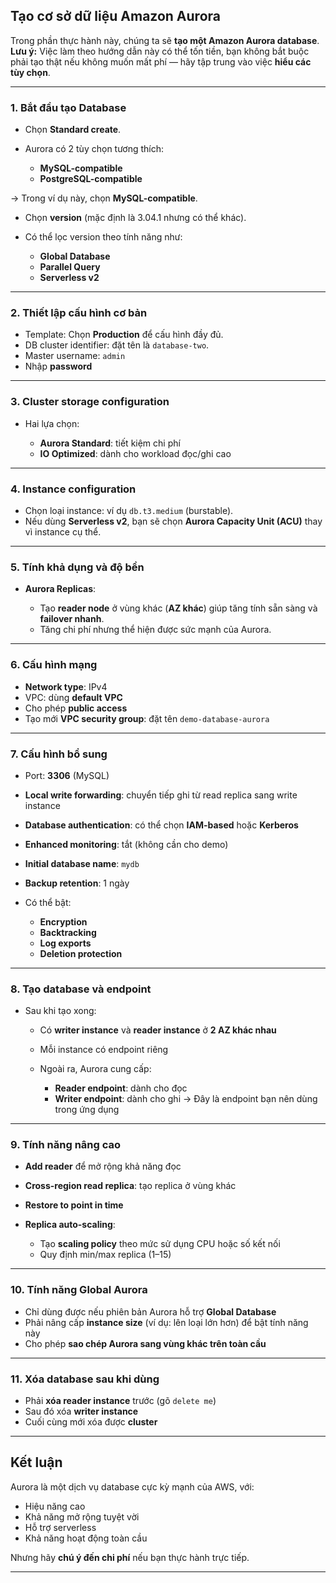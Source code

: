 ## Tạo cơ sở dữ liệu Amazon Aurora

Trong phần thực hành này, chúng ta sẽ **tạo một Amazon Aurora database**.
**Lưu ý:** Việc làm theo hướng dẫn này có thể tốn tiền, bạn không bắt buộc phải tạo thật nếu không muốn mất phí — hãy tập trung vào việc **hiểu các tùy chọn**.

---

### 1. Bắt đầu tạo Database

* Chọn **Standard create**.
* Aurora có 2 tùy chọn tương thích:

  * **MySQL-compatible**
  * **PostgreSQL-compatible**

→ Trong ví dụ này, chọn **MySQL-compatible**.

* Chọn **version** (mặc định là 3.04.1 nhưng có thể khác).
* Có thể lọc version theo tính năng như:

  * **Global Database**
  * **Parallel Query**
  * **Serverless v2**

---

### 2. Thiết lập cấu hình cơ bản

* Template: Chọn **Production** để cấu hình đầy đủ.
* DB cluster identifier: đặt tên là `database-two`.
* Master username: `admin`
* Nhập **password**

---

### 3. Cluster storage configuration

* Hai lựa chọn:

  * **Aurora Standard**: tiết kiệm chi phí
  * **IO Optimized**: dành cho workload đọc/ghi cao

---

### 4. Instance configuration

* Chọn loại instance: ví dụ `db.t3.medium` (burstable).
* Nếu dùng **Serverless v2**, bạn sẽ chọn **Aurora Capacity Unit (ACU)** thay vì instance cụ thể.

---

### 5. Tính khả dụng và độ bền

* **Aurora Replicas**:

  * Tạo **reader node** ở vùng khác (**AZ khác**) giúp tăng tính sẵn sàng và **failover nhanh**.
  * Tăng chi phí nhưng thể hiện được sức mạnh của Aurora.

---

### 6. Cấu hình mạng

* **Network type**: IPv4
* VPC: dùng **default VPC**
* Cho phép **public access**
* Tạo mới **VPC security group**: đặt tên `demo-database-aurora`

---

### 7. Cấu hình bổ sung

* Port: **3306** (MySQL)
* **Local write forwarding**: chuyển tiếp ghi từ read replica sang write instance
* **Database authentication**: có thể chọn **IAM-based** hoặc **Kerberos**
* **Enhanced monitoring**: tắt (không cần cho demo)
* **Initial database name**: `mydb`
* **Backup retention**: 1 ngày
* Có thể bật:

  * **Encryption**
  * **Backtracking**
  * **Log exports**
  * **Deletion protection**

---

### 8. Tạo database và endpoint

* Sau khi tạo xong:

  * Có **writer instance** và **reader instance** ở **2 AZ khác nhau**
  * Mỗi instance có endpoint riêng
  * Ngoài ra, Aurora cung cấp:

    * **Reader endpoint**: dành cho đọc
    * **Writer endpoint**: dành cho ghi
      → Đây là endpoint bạn nên dùng trong ứng dụng

---

### 9. Tính năng nâng cao

* **Add reader** để mở rộng khả năng đọc
* **Cross-region read replica**: tạo replica ở vùng khác
* **Restore to point in time**
* **Replica auto-scaling**:

  * Tạo **scaling policy** theo mức sử dụng CPU hoặc số kết nối
  * Quy định min/max replica (1–15)

---

### 10. Tính năng Global Aurora

* Chỉ dùng được nếu phiên bản Aurora hỗ trợ **Global Database**
* Phải nâng cấp **instance size** (ví dụ: lên loại lớn hơn) để bật tính năng này
* Cho phép **sao chép Aurora sang vùng khác trên toàn cầu**

---

### 11. Xóa database sau khi dùng

* Phải **xóa reader instance** trước (gõ `delete me`)
* Sau đó xóa **writer instance**
* Cuối cùng mới xóa được **cluster**

---

## Kết luận

Aurora là một dịch vụ database cực kỳ mạnh của AWS, với:

* Hiệu năng cao
* Khả năng mở rộng tuyệt vời
* Hỗ trợ serverless
* Khả năng hoạt động toàn cầu

Nhưng hãy **chú ý đến chi phí** nếu bạn thực hành trực tiếp.

---
